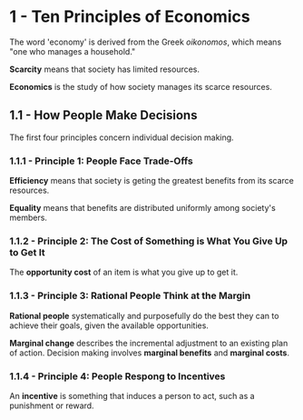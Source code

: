# 1 - Ten Principles of Economics

The word 'economy' is derived from the Greek *oikonomos*, which means "one who manages a household."

**Scarcity** means that society has limited resources.

**Economics** is the study of how society manages its scarce resources.

## 1.1 - How People Make Decisions

The first four principles concern individual decision making.

### 1.1.1 - Principle 1: People Face Trade-Offs

**Efficiency** means that society is geting the greatest benefits from its scarce resources.

**Equality** means that benefits are distributed uniformly among society's members.

### 1.1.2 - Principle 2: The Cost of Something is What You Give Up to Get It

The **opportunity cost** of an item is what you give up to get it.

### 1.1.3 - Principle 3: Rational People Think at the Margin

**Rational people** systematically and purposefully do the best they can to achieve their goals, given the available opportunities.

**Marginal change** describes the incremental adjustment to an existing plan of action. Decision making involves **marginal benefits** and **marginal costs**.

### 1.1.4 - Principle 4: People Respong to Incentives

An **incentive** is something that induces a person to act, such as a punishment or reward.
